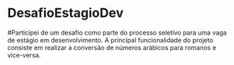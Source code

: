# DesafioEstagioDev

#Participei de um desafio como parte do processo seletivo para uma vaga de estágio em desenvolvimento. A principal funcionalidade do projeto consiste em realizar a conversão de números arábicos para romanos e vice-versa.